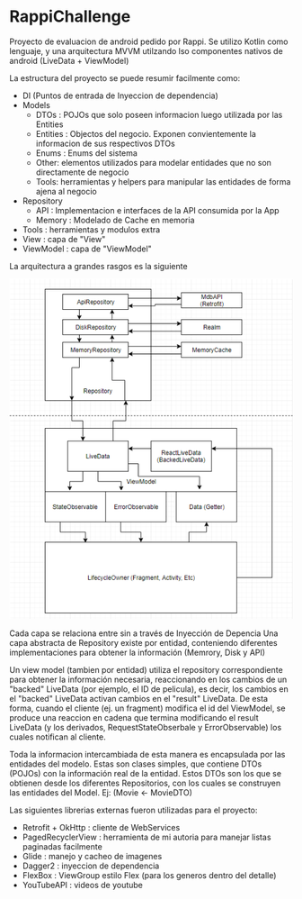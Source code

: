 # RappiChallenge

Proyecto de evaluacion de android pedido por Rappi.
Se utilizo Kotlin como lenguaje, y una arquitectura MVVM utilzando lso componentes nativos de android (LiveData + ViewModel)

La estructura del proyecto se puede resumir facilmente como:

* DI (Puntos de entrada de Inyeccion de dependencia)
* Models
  * DTOs : POJOs que solo poseen informacion luego utilizada por las Entities
  * Entities : Objectos del negocio. Exponen convientemente la informacion de sus respectivos DTOs
  * Enums : Enums del sistema
  * Other: elementos utilizados para modelar entidades que no son directamente de negocio
  * Tools: herramientas y helpers para manipular las entidades de forma ajena al negocio
* Repository 
  * API : Implementacion e interfaces de la API consumida por la App
  * Memory : Modelado de Cache en memoria
* Tools : herramientas y modulos extra
* View : capa de "View"
* ViewModel : capa de "ViewModel"

La arquitectura a grandes rasgos es la siguiente

![alt text](https://github.com/JMLeiva/RappiChallenge/blob/master/RepoPictures/Architecture.png)

Cada capa se relaciona entre sin a través de Inyección de Depencia
Una capa abstracta de Repository existe por entidad, conteniendo diferentes implementaciones para obtener la información (Memrory, Disk y API)

Un view model (tambien por entidad) utiliza el repository correspondiente para obtener la información necesaria, reaccionando en los cambios de un
"backed" LiveData (por ejemplo, el ID de pelicula), es decir, los cambios en el "backed" LiveData activan cambios en el "result" LiveData.
De esta forma, cuando el cliente (ej. un fragment) modifica el id del ViewModel, se produce una reaccion en cadena que termina modificando el result LiveData (y los derivados, RequestStateObserbale y ErrorObservable) los cuales notifican al cliente.

Toda la informacion intercambiada de esta manera es encapsulada por las entidades del modelo. Estas son clases simples, que contiene DTOs (POJOs) con la información real de la entidad. 
Estos DTOs son los que se obtienen desde los diferentes Repositorios, con los cuales se construyen las entidades del Model.
Ej: (Movie <- MovieDTO)



Las siguientes librerias externas fueron utilizadas para el proyecto:

* Retrofit + OkHttp : cliente de WebServices
* PagedRecyclerView : herramienta de mi autoria para manejar listas paginadas facilmente
* Glide : manejo y cacheo de imagenes
* Dagger2 : inyeccion de dependencia
* FlexBox : ViewGroup estilo Flex (para los generos dentro del detalle)
* YouTubeAPI : videos de youtube


  
